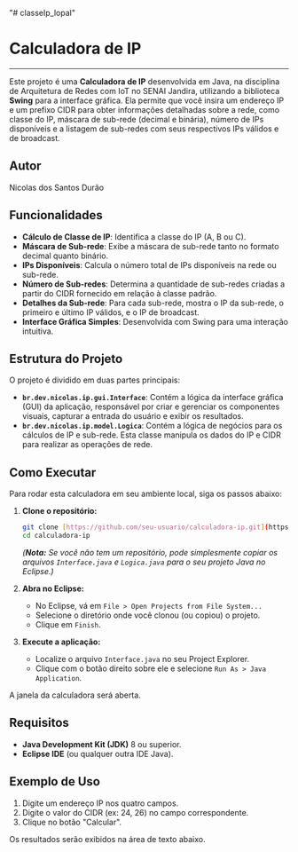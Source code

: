 "# classeIp_lopal" 

# Calculadora de IP

---

Este projeto é uma **Calculadora de IP** desenvolvida em Java, na disciplina de Arquitetura de Redes com IoT no SENAI Jandira, utilizando a biblioteca **Swing** para a interface gráfica. Ela permite que você insira um endereço IP e um prefixo CIDR para obter informações detalhadas sobre a rede, como classe do IP, máscara de sub-rede (decimal e binária), número de IPs disponíveis e a listagem de sub-redes com seus respectivos IPs válidos e de broadcast.

## Autor
Nicolas dos Santos Durão

## Funcionalidades

* **Cálculo de Classe de IP**: Identifica a classe do IP (A, B ou C).
* **Máscara de Sub-rede**: Exibe a máscara de sub-rede tanto no formato decimal quanto binário.
* **IPs Disponíveis**: Calcula o número total de IPs disponíveis na rede ou sub-rede.
* **Número de Sub-redes**: Determina a quantidade de sub-redes criadas a partir do CIDR fornecido em relação à classe padrão.
* **Detalhes da Sub-rede**: Para cada sub-rede, mostra o IP da sub-rede, o primeiro e último IP válidos, e o IP de broadcast.
* **Interface Gráfica Simples**: Desenvolvida com Swing para uma interação intuitiva.

## Estrutura do Projeto

O projeto é dividido em duas partes principais:

* **`br.dev.nicolas.ip.gui.Interface`**: Contém a lógica da interface gráfica (GUI) da aplicação, responsável por criar e gerenciar os componentes visuais, capturar a entrada do usuário e exibir os resultados.
* **`br.dev.nicolas.ip.model.Logica`**: Contém a lógica de negócios para os cálculos de IP e sub-rede. Esta classe manipula os dados do IP e CIDR para realizar as operações de rede.

## Como Executar

Para rodar esta calculadora em seu ambiente local, siga os passos abaixo:

1.  **Clone o repositório:**
    ```bash
    git clone [https://github.com/seu-usuario/calculadora-ip.git](https://github.com/seu-usuario/calculadora-ip.git)
    cd calculadora-ip
    ```
    *(**Nota:** Se você não tem um repositório, pode simplesmente copiar os arquivos `Interface.java` e `Logica.java` para o seu projeto Java no Eclipse.)*

2.  **Abra no Eclipse:**
    * No Eclipse, vá em `File > Open Projects from File System...`
    * Selecione o diretório onde você clonou (ou copiou) o projeto.
    * Clique em `Finish`.

3.  **Execute a aplicação:**
    * Localize o arquivo `Interface.java` no seu Project Explorer.
    * Clique com o botão direito sobre ele e selecione `Run As > Java Application`.

A janela da calculadora será aberta.

## Requisitos

* **Java Development Kit (JDK)** 8 ou superior.
* **Eclipse IDE** (ou qualquer outra IDE Java).

## Exemplo de Uso

1.  Digite um endereço IP nos quatro campos.
2.  Digite o valor do CIDR (ex: 24, 26) no campo correspondente.
3.  Clique no botão "Calcular".

Os resultados serão exibidos na área de texto abaixo.

